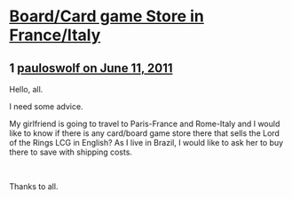 # [Board/Card game Store in France/Italy](https://community.fantasyflightgames.com/topic/48253-boardcard-game-store-in-franceitaly/)

## 1 [pauloswolf on June 11, 2011](https://community.fantasyflightgames.com/topic/48253-boardcard-game-store-in-franceitaly/?do=findComment&comment=483907)

Hello, all.

I need some advice.

My girlfriend is going to travel to Paris-France and Rome-Italy and I would like to know if there is any card/board game store there that sells the Lord of the Rings LCG in English? As I live in Brazil, I would like to ask her to buy there to save with shipping costs.

 

Thanks to all.

